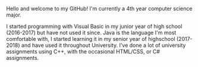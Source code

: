 Hello and welcome to my GitHub! I'm currently a 4th year computer science major.

I started programming with Visual Basic in my junior year of high school (2016-2017) but have not used it since. Java is the language I'm most comfortable with, I started learning it in my senior year of highschool (2017-2018) and have used it throughout University. I've done a lot of university assignments using C++, with the occasional HTML/CSS, or C# assignments.
